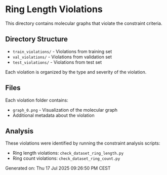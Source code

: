 # Ring Length Violations

This directory contains molecular graphs that violate the constraint criteria.

## Directory Structure

- `train_violations/` - Violations from training set
- `val_violations/` - Violations from validation set  
- `test_violations/` - Violations from test set

Each violation is organized by the type and severity of the violation.

## Files

Each violation folder contains:
- `graph_0.png` - Visualization of the molecular graph
- Additional metadata about the violation

## Analysis

These violations were identified by running the constraint analysis scripts:
- Ring length violations: `check_dataset_ring_length.py`
- Ring count violations: `check_dataset_ring_count.py`

Generated on: Thu 17 Jul 2025 09:26:50 PM CEST
